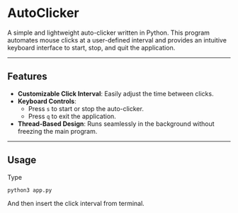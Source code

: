 # AutoClicker

A simple and lightweight auto-clicker written in Python. This program automates mouse clicks at a user-defined interval and provides an intuitive keyboard interface to start, stop, and quit the application.

---

## Features

- **Customizable Click Interval**: Easily adjust the time between clicks.
- **Keyboard Controls**:
  - Press `s` to start or stop the auto-clicker.
  - Press `q` to exit the application.
- **Thread-Based Design**: Runs seamlessly in the background without freezing the main program.

---

## Usage

Type 

```
python3 app.py
```

And then insert the click interval from terminal.